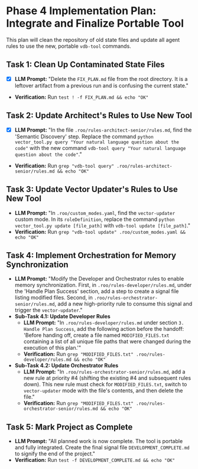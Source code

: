# Phase 4 Implementation Plan: Integrate and Finalize Portable Tool

This plan will clean the repository of old state files and update all agent rules to use the new, portable `vdb-tool` commands.

## Task 1: Clean Up Contaminated State Files
- [x] **LLM Prompt:** "Delete the `FIX_PLAN.md` file from the root directory. It is a leftover artifact from a previous run and is confusing the current state."
- **Verification:** Run `test ! -f FIX_PLAN.md && echo "OK"`

## Task 2: Update Architect's Rules to Use New Tool
- [x] **LLM Prompt:** "In the file `.roo/rules-architect-senior/rules.md`, find the 'Semantic Discovery' step. Replace the command `python vector_tool.py query "Your natural language question about the code"` with the new command `vdb-tool query "Your natural language question about the code"`."
- **Verification:** Run `grep "vdb-tool query" .roo/rules-architect-senior/rules.md && echo "OK"`

## Task 3: Update Vector Updater's Rules to Use New Tool
- **LLM Prompt:** "In `.roo/custom_modes.yaml`, find the `vector-updater` custom mode. In its `roleDefinition`, replace the command `python vector_tool.py update [file_path]` with `vdb-tool update [file_path]`."
- **Verification:** Run `grep "vdb-tool update" .roo/custom_modes.yaml && echo "OK"`

## Task 4: Implement Orchestration for Memory Synchronization
- **LLM Prompt:** "Modify the Developer and Orchestrator rules to enable memory synchronization. First, in `.roo/rules-developer/rules.md`, under the 'Handle Plan Success' section, add a step to create a signal file listing modified files. Second, in `.roo/rules-orchestrator-senior/rules.md`, add a new high-priority rule to consume this signal and trigger the `vector-updater`."
- **Sub-Task 4.1: Update Developer Rules**
  - **LLM Prompt:** "In `.roo/rules-developer/rules.md` under section `3. Handle Plan Success`, add the following action before the handoff: 'Before handing off, create a file named `MODIFIED_FILES.txt` containing a list of all unique file paths that were changed during the execution of this plan.'"
  - **Verification:** Run `grep "MODIFIED_FILES.txt" .roo/rules-developer/rules.md && echo "OK"`
- **Sub-Task 4.2: Update Orchestrator Rules**
  - **LLM Prompt:** "In `.roo/rules-orchestrator-senior/rules.md`, add a new rule at priority #4 (shifting the existing #4 and subsequent rules down). This new rule must check for `MODIFIED_FILES.txt`, switch to `vector-updater` mode with the file's contents, and then delete the file."
  - **Verification:** Run `grep "MODIFIED_FILES.txt" .roo/rules-orchestrator-senior/rules.md && echo "OK"`

## Task 5: Mark Project as Complete
- **LLM Prompt:** "All planned work is now complete. The tool is portable and fully integrated. Create the final signal file `DEVELOPMENT_COMPLETE.md` to signify the end of the project."
- **Verification:** Run `test -f DEVELOPMENT_COMPLETE.md && echo "OK"`